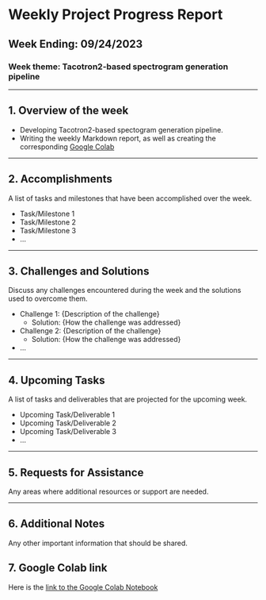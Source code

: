 # Weekly Project Progress Report

## Week Ending: 09/24/2023

### Week theme: Tacotron2-based spectrogram generation pipeline

---

## 1. Overview of the week
* Developing Tacotron2-based spectogram generation pipeline.
* Writing the weekly Markdown report, as well as creating the corresponding [Google Colab](#7-google-colab-link)
---

## 2. Accomplishments

A list of tasks and milestones that have been accomplished over the week.

- Task/Milestone 1
- Task/Milestone 2
- Task/Milestone 3
- ...

---

## 3. Challenges and Solutions

Discuss any challenges encountered during the week and the solutions used to overcome them.

- Challenge 1: {Description of the challenge}
  - Solution: {How the challenge was addressed}
- Challenge 2: {Description of the challenge}
  - Solution: {How the challenge was addressed}
- ...

---

## 4. Upcoming Tasks

A list of tasks and deliverables that are projected for the upcoming week.

- Upcoming Task/Deliverable 1
- Upcoming Task/Deliverable 2
- Upcoming Task/Deliverable 3
- ...
---
## 5. Requests for Assistance

Any areas where additional resources or support are needed.

---

## 6. Additional Notes

Any other important information that should be shared.

## 7. Google Colab link
Here is the [link to the Google Colab Notebook](https://colab.research.google.com/drive/1zQ8nwXlbIua2XEg9zxjAkoQnOgykd2EZ?usp=sharing)
